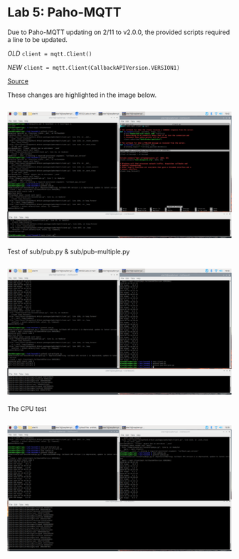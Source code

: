 # Lab 5: Paho-MQTT

Due to Paho-MQTT updating on 2/11 to v2.0.0, the provided scripts required a line to be updated.

*OLD* ``` client = mqtt.Client() ```

*NEW* ``` client = mqtt.Client(CallbackAPIVersion.VERSION1) ```

[Source](https://stackoverflow.com/questions/77984857/paho-mqtt-unsupported-callback-api-version-error)

These changes are highlighted in the image below.

![](Screenshots/lab5_1.png)
---
Test of sub/pub.py & sub/pub-multiple.py

![](Screenshots/lab5_2.png)
---
The CPU test

![](Screenshots/lab5_3.png)
---
